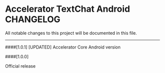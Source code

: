 # Accelerator TextChat Android CHANGELOG
All notable changes to this project will be documented in this file.

--------------------------------------

####[1.0.1]
[UPDATED] Accelerator Core Android version

####[1.0.0]

Official release

